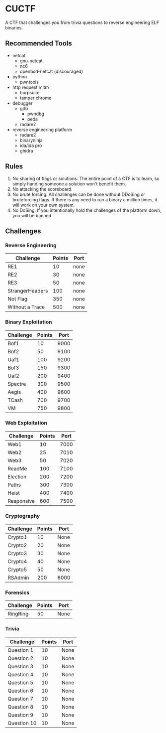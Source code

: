 # CUCTF

A CTF that challenges you from trivia questions to reverse engineering ELF binaries.

## Recommended Tools

* netcat
	* gnu-netcat
	* nc6
	* openbsd-netcat (discouraged)
* python
	* pwntools
* http request mitm
	* burpsuite
	* tamper chrome
* debugger
	* gdb
		* pwndbg
		* peda
	* radare2
* reverse engineering platform
	* radare2
	* binaryninja
	* ida/ida pro
	* ghidra

## Rules

1. No sharing of flags or solutions. The entire point of a CTF is to learn, so simply handing someone a solution won't benefit them.
2. No attacking the scoreboard.
3. No brute forcing. All challenges can be done without DDoSing or bruteforcing flags. If there is any need to run a binary a million times, it will work on your own system. 
4. No DoSing. If you intentionally hold the challenges of the platform down, you will be banned.

## Challenges

### Reverse Engineering

| Challenge           | Points | Port |
| --------------------| ------ | ---- |
| RE1                 |  10    | none |
| RE2                 |  30    | none |
| RE3                 |  50    | none |
| StrangerHeaders     | 100    | none |
| Not Flag            | 350    | none |
| Without a Trace     | 500    | none |

### Binary Exploitation

| Challenge           | Points | Port |
| --------------------| ------ | ---- |
| Bof1                |  10    | 9000 |
| Bof2                |  50    | 9100 |
| Uaf1                | 100    | 9200 |
| Bof3                | 150    | 9300 |
| Uaf2                | 200    | 9400 |
| Spectre             | 300    | 9500 |
| Aegis               | 400    | 9600 |
| TCash               | 700    | 9700 |
| VM                  | 750    | 9800 |

### Web Exploitation

| Challenge           | Points | Port |
| ------------------- | ------ | ---- |
| Web1                |  10    | 7000 |
| Web2                |  25    | 7010 |
| Web3                |  50    | 7020 |
| ReadMe              | 100    | 7100 |
| Election            | 200    | 7200 |
| Paths               | 300    | 7300 |
| Heist               | 400    | 7400 |
| Responsive          | 600    | 7500 |

### Cryptography

| Challenge           | Points | Port |
| --------------------| ------ | ---- |
| Crypto1             |  10    | None |
| Crypto2             |  20    | None |
| Crypto3             |  30    | None |
| Crypto4             |  40    | None |
| Crypto5             |  50    | None |
| RSAdmin             | 200    | 8000 |

### Forensics

| Challenge           | Points | Port |
| --------------------| ------ | ---- |
| RingRing            | 50     | None |

### Trivia

| Challenge           | Points | Port |
| --------------------| ------ | ---- |
| Question 1          | 10     | None |
| Question 2          | 10     | None |
| Question 3          | 10     | None |
| Question 4          | 10     | None |
| Question 5          | 10     | None |
| Question 6          | 10     | None |
| Question 7          | 10     | None |
| Question 8          | 10     | None |
| Question 9          | 10     | None |
| Question 10         | 10     | None |
